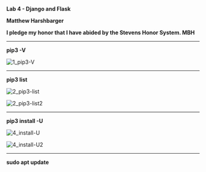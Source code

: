 **Lab 4 - Django and Flask**

**Matthew Harshbarger**

**I pledge my honor that I have abided by the Stevens Honor System. MBH**

---
**pip3 -V**

![1_pip3-V](https://user-images.githubusercontent.com/78380843/155920174-712fbcb9-be86-441c-9ef9-b06709c0c3db.png)

---
**pip3 list**

![2_pip3-list](https://user-images.githubusercontent.com/78380843/155920311-f291ad5d-d255-4e45-919d-b6feaa93cf52.png)

![2_pip3-list2](https://user-images.githubusercontent.com/78380843/155920321-42580f98-79ba-4845-bc78-23907ae01c2e.png)

---
**pip3 install -U**

![4_install-U](https://user-images.githubusercontent.com/78380843/155920354-1372216d-9185-4cf6-b88f-6eea59e5c51e.png)

![4_install-U2](https://user-images.githubusercontent.com/78380843/155920471-861b8790-6881-403f-889e-cb802708cbf8.png)

---
**sudo apt update**
